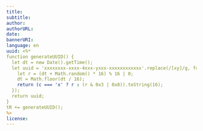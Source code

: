 ```yaml
---
title:
subtitle:
author:
authorURL:
date:
bannerURI:
language: en
uuid: <%* 
function generateUUID() {
  let dt = new Date().getTime();
  let uuid = 'xxxxxxxx-xxxx-4xxx-yxxx-xxxxxxxxxxxx'.replace(/[xy]/g, function(c) {
    let r = (dt + Math.random() * 16) % 16 | 0;
    dt = Math.floor(dt / 16);
    return (c === 'x' ? r : (r & 0x3 | 0x8)).toString(16);
  });
  return uuid;
}
tR += generateUUID(); 
%>
license:
---
```

